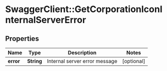 # SwaggerClient::GetCorporationIconInternalServerError

## Properties
Name | Type | Description | Notes
------------ | ------------- | ------------- | -------------
**error** | **String** | Internal server error message | [optional] 


